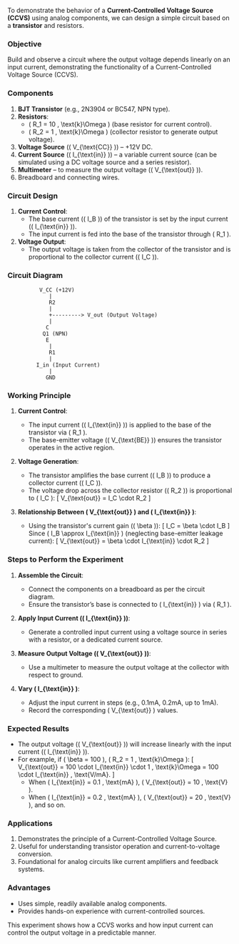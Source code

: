 To demonstrate the behavior of a **Current-Controlled Voltage Source (CCVS)** using analog components, we can design a simple circuit based on a **transistor** and resistors.

### **Objective**
Build and observe a circuit where the output voltage depends linearly on an input current, demonstrating the functionality of a Current-Controlled Voltage Source (CCVS).

### **Components**
1. **BJT Transistor** (e.g., 2N3904 or BC547, NPN type).
2. **Resistors**:
   - \( R_1 = 10 \, \text{k}\Omega \) (base resistor for current control).
   - \( R_2 = 1 \, \text{k}\Omega \) (collector resistor to generate output voltage).
3. **Voltage Source** (\( V_{\text{CC}} \)) – +12V DC.
4. **Current Source** (\( I_{\text{in}} \)) – a variable current source (can be simulated using a DC voltage source and a series resistor).
5. **Multimeter** – to measure the output voltage (\( V_{\text{out}} \)).
6. Breadboard and connecting wires.

### **Circuit Design**
1. **Current Control**:
   - The base current (\( I_B \)) of the transistor is set by the input current (\( I_{\text{in}} \)).
   - The input current is fed into the base of the transistor through \( R_1 \).
2. **Voltage Output**:
   - The output voltage is taken from the collector of the transistor and is proportional to the collector current (\( I_C \)).

### **Circuit Diagram**
```
          V_CC (+12V)
             |
             R2
             |
             +---------> V_out (Output Voltage)
             |
            C
           Q1 (NPN)
            E
             |
             R1
             |
         I_in (Input Current)
             |
            GND
```

### **Working Principle**
1. **Current Control**:
   - The input current (\( I_{\text{in}} \)) is applied to the base of the transistor via \( R_1 \).
   - The base-emitter voltage (\( V_{\text{BE}} \)) ensures the transistor operates in the active region.

2. **Voltage Generation**:
   - The transistor amplifies the base current (\( I_B \)) to produce a collector current (\( I_C \)).
   - The voltage drop across the collector resistor (\( R_2 \)) is proportional to \( I_C \):
     \[
     V_{\text{out}} = I_C \cdot R_2
     \]

3. **Relationship Between \( V_{\text{out}} \) and \( I_{\text{in}} \)**:
   - Using the transistor's current gain (\( \beta \)):
     \[
     I_C = \beta \cdot I_B
     \]
     Since \( I_B \approx I_{\text{in}} \) (neglecting base-emitter leakage current):
     \[
     V_{\text{out}} = \beta \cdot I_{\text{in}} \cdot R_2
     \]

### **Steps to Perform the Experiment**
1. **Assemble the Circuit**:
   - Connect the components on a breadboard as per the circuit diagram.
   - Ensure the transistor’s base is connected to \( I_{\text{in}} \) via \( R_1 \).

2. **Apply Input Current (\( I_{\text{in}} \))**:
   - Generate a controlled input current using a voltage source in series with a resistor, or a dedicated current source.

3. **Measure Output Voltage (\( V_{\text{out}} \))**:
   - Use a multimeter to measure the output voltage at the collector with respect to ground.

4. **Vary \( I_{\text{in}} \)**:
   - Adjust the input current in steps (e.g., 0.1mA, 0.2mA, up to 1mA).
   - Record the corresponding \( V_{\text{out}} \) values.

### **Expected Results**
- The output voltage (\( V_{\text{out}} \)) will increase linearly with the input current (\( I_{\text{in}} \)).
- For example, if \( \beta = 100 \), \( R_2 = 1 \, \text{k}\Omega \):
  \[
  V_{\text{out}} = 100 \cdot I_{\text{in}} \cdot 1 \, \text{k}\Omega = 100 \cdot I_{\text{in}} \, \text{V/mA}.
  \]
  - When \( I_{\text{in}} = 0.1 \, \text{mA} \), \( V_{\text{out}} = 10 \, \text{V} \).
  - When \( I_{\text{in}} = 0.2 \, \text{mA} \), \( V_{\text{out}} = 20 \, \text{V} \), and so on.

### **Applications**
1. Demonstrates the principle of a Current-Controlled Voltage Source.
2. Useful for understanding transistor operation and current-to-voltage conversion.
3. Foundational for analog circuits like current amplifiers and feedback systems.

### **Advantages**
- Uses simple, readily available analog components.
- Provides hands-on experience with current-controlled sources.

This experiment shows how a CCVS works and how input current can control the output voltage in a predictable manner.
